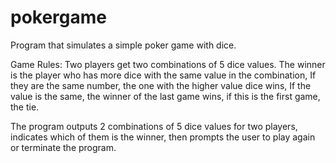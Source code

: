 # pokergame
Program that simulates a simple poker game with dice.

Game Rules:
Two players get two combinations of 5 dice values.
The winner is the player who has more dice with the same value in the combination,
If they are the same number, the one with the higher value dice wins,
If the value is the same, the winner of the last game wins,
if this is the first game, the tie.

The program outputs 2 combinations of 5 dice values for two players, indicates which of them is the winner,
then prompts the user to play again or terminate the program.
